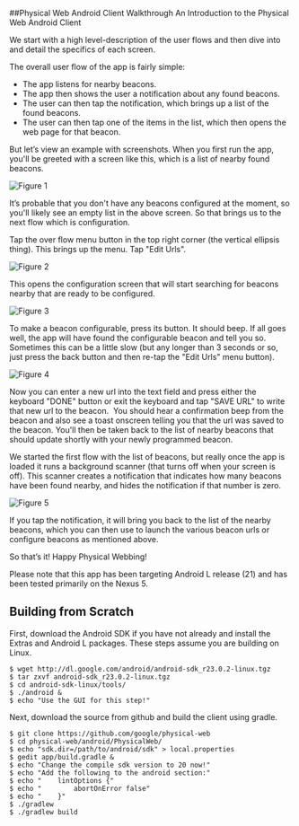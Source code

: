 ##Physical Web Android Client Walkthrough
An Introduction to the Physical Web Android Client

We start with a high level-description of the user flows and then dive into and detail the specifics of each screen.

The overall user flow of the app is fairly simple:

* The app listens for nearby beacons.
* The app then shows the user a notification about any found beacons.
* The user can then tap the notification, which brings up a list of the found beacons.
* The user can then tap one of the items in the list, which then opens the web page for that beacon.

But let’s view an example with screenshots. When you first run the app, you'll be greeted with a screen like this, which is a list of nearby found beacons.

![Figure 1](https://raw.githubusercontent.com/google/physical-web/master/documentation/images/android_walkthrough_1.png)

It’s probable that you don't have any beacons configured at the moment, so you'll likely see an empty list in the above screen. So that brings us to the next flow which is configuration. 

Tap the over flow menu button in the top right corner (the vertical ellipsis thing). This brings up the menu. Tap "Edit Urls".

![Figure 2](https://raw.githubusercontent.com/google/physical-web/master/documentation/images/android_walkthrough_2.png)

This opens the configuration screen that will start searching for beacons nearby that are ready to be configured.

![Figure 3](https://raw.githubusercontent.com/google/physical-web/master/documentation/images/android_walkthrough_3.png)

To make a beacon configurable, press its button. It should beep. If all goes well, the app will have found the configurable beacon and tell you so. Sometimes this can be a little slow (but any longer than 3 seconds or so, just press the back button and then re-tap the "Edit Urls" menu button).

![Figure 4](https://raw.githubusercontent.com/google/physical-web/master/documentation/images/android_walkthrough_4.png)

Now you can enter a new url into the text field and press either the keyboard "DONE" button or exit the keyboard and tap "SAVE URL" to write that new url to the beacon.  You should hear a confirmation beep from the beacon and also see a toast onscreen telling you that the url was saved to the beacon. You'll then be taken back to the list of nearby beacons that should update shortly with your newly programmed beacon.

We started the first flow with the list of beacons, but really once the app is loaded it runs a background scanner (that turns off when your screen is off). This scanner creates a notification that indicates how many beacons have been found nearby, and hides the notification if that number is zero.

![Figure 5](https://raw.githubusercontent.com/google/physical-web/master/documentation/images/android_walkthrough_5.png)

If you tap the notification, it will bring you back to the list of the nearby beacons, which you can then use to launch the various beacon urls or configure beacons as mentioned above.

So that’s it! Happy Physical Webbing!

Please note that this app has been targeting Android L release (21) and has been tested primarily on the Nexus 5.

## Building from Scratch
First, download the Android SDK if you have not already and install the Extras and Android L packages. These steps assume you are building on Linux.
```
$ wget http://dl.google.com/android/android-sdk_r23.0.2-linux.tgz
$ tar zxvf android-sdk_r23.0.2-linux.tgz
$ cd android-sdk-linux/tools/
$ ./android &
$ echo "Use the GUI for this step!"
```

Next, download the source from github and build the client using gradle.
```
$ git clone https://github.com/google/physical-web
$ cd physical-web/android/PhysicalWeb/
$ echo "sdk.dir=/path/to/android/sdk" > local.properties
$ gedit app/build.gradle &
$ echo "Change the compile sdk version to 20 now!"
$ echo "Add the following to the android section:"
$ echo "    lintOptions {"
$ echo "        abortOnError false"
$ echo "    }"
$ ./gradlew 
$ ./gradlew build
```
